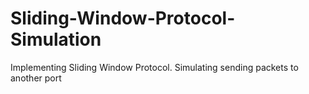 # Sliding-Window-Protocol-Simulation
Implementing Sliding Window Protocol. Simulating sending packets to another port
